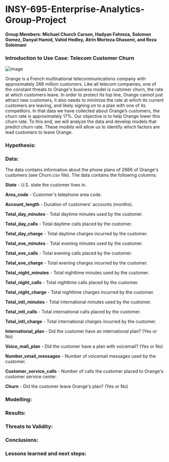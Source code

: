 # INSY-695-Enterprise-Analytics-Group-Project

#### Group Members: Michael Church Carson, Hadyan Fahreza, Solomon Gomez, Danyal Hamid, Vahid Hedley, Atrin Morteza Ghasemi, and Reza Soleimani


### Introduction to Use Case: Telecom Customer Churn

![image](https://user-images.githubusercontent.com/93062815/153732470-7db8bce1-0f1f-4313-af25-54c3f7ca880a.png)

Orange is a French multinational telecommunications company with approximately 266 million customers. Like all telecom companies, one of the constant threats to Orange's business model is customer churn, the rate at which customers leave. In order to protect its top line, Orange cannot just attract new customers, it also needs to minimize the rate at which its current customers are leaving, and likely signing on to a plan with one of its competitors. In that data we have collected about Orange’s customers, the churn rate is approximately 17%. Our objective is to help Orange lower this churn rate. To this end, we will analyze the data and develop models that predict churn rate. These models will allow us to identify which factors are lead customers to leave Orange. 

### Hypothesis:

### Data:

The data contains information about the phone plans of 2666 of Orange's customers (see Churn.csv file). The data contains the following columns:

**State** - U.S. state the customer lives in.

**Area_code** - Customer's telephone area code.

**Account_length** - Duration of customers' accounts (months).

**Total_day_minutes** - Total daytime minutes used by the customer.

**Total_day_calls** - Total daytime calls placed by the customer.

**Total_day_charge** - Total daytime charges incurred by the customer.

**Total_eve_minutes** - Total evening minutes used by the customer.

**Total_eve_calls** - Total evening calls placed by the customer.

**Total_eve_charge** - Total evening charges incurred by the customer.

**Total_night_minutes** - Total nighttime minutes used by the customer.

**Total_night_calls** - Total nighttime calls placed by the customer.

**Total_night_charge** - Total nighttime charges incurred by the customer.

**Total_intl_minutes** - Total international minutes used by the customer.

**Total_intl_calls** - Total international calls placed by the customer.

**Total_intl_charge** - Total international charges incurred by the customer.

**International_plan** - Did the customer have an international plan? (Yes or No)

**Voice_mail_plan** - Did the customer have a plan with voicemail? (Yes or No)

**Number_vmail_messages** - Number of voicemail messages used by the customer.

**Customer_service_calls** - Number of calls the customer placed to Orange's customer service center.

**Churn**  - Did the customer leave Orange's plan? (Yes or No)

### Modelling:


### Results:


### Threats to Validity:


### Conclusions:


### Lessons learned and next steps:




